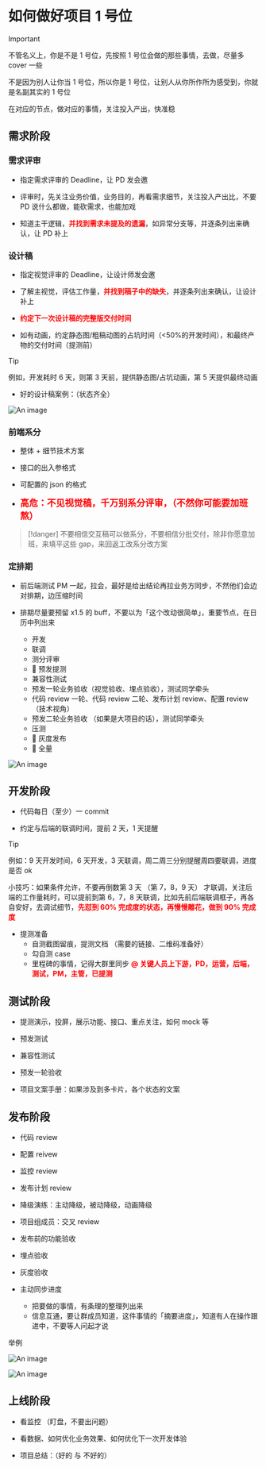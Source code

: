 # 如何做好项目 1 号位

> [!important]
> 不管名义上，你是不是 1 号位，先按照 1 号位会做的那些事情，去做，尽量多 cover 一些
> 
> 不是因为别人让你当 1 号位，所以你是 1 号位，让别人从你所作所为感受到，你就是名副其实的 1 号位
> 
> 在对应的节点，做对应的事情，关注投入产出，快准稳

## 需求阶段

### 需求评审

- 指定需求评审的 Deadline，让 PD 发会邀

- 评审时，先关注业务价值，业务目的，再看需求细节，关注投入产出比，不要 PD 说什么都做，能砍需求，也能加戏

- 知道主干逻辑，**<font color=red>并找到需求未提及的遗漏</font>**，如异常分支等，并逐条列出来确认，让 PD 补上

### 设计稿

- 指定视觉评审的 Deadline，让设计师发会邀

- 了解主视觉，评估工作量，**<font color=red>并找到稿子中的缺失</font>**，并逐条列出来确认，让设计补上

- **<font color=red>约定下一次设计稿的完整版交付时间</font>** 

- 如有动画，约定静态图/粗稿动图的占坑时间（<50%的开发时间），和最终产物的交付时间（提测前）

> [!tip]
> 例如，开发耗时 6 天，则第 3 天前，提供静态图/占坑动画，第 5 天提供最终动画

- 好的设计稿案例：（状态齐全）

![An image](https://cdn.jsdelivr.net/gh/zxwin0125/image-repo/img/Work/01.png)

### 前端系分

- 整体 + 细节技术方案

- 接口的出入参格式

- 可配置的 json 的格式

- **<font size=4 color=red>高危：不见视觉稿，千万别系分评审，（不然你可能要加班熬）</font>**

> [!danger]
> 不要相信交互稿可以做系分，不要相信分批交付，除非你愿意加班，来填平这些 gap，来回返工改系分改方案

### 定排期

- 前后端测试 PM 一起，拉会，最好是给出结论再拉业务方同步，不然他们会边对排期，边压缩时间
  
- 排期尽量要预留 x1.5 的 buff，不要以为「这个改动很简单」，重要节点，在日历中列出来
  
  - 开发
  - 联调
  - 测分评审
  - :triangular_flag_on_post: 预发提测
  - 兼容性测试
  - 预发一轮业务验收（视觉验收、埋点验收），测试同学牵头
  - 代码 review 一轮、代码 review 二轮、发布计划 review、配置 review （技术视角）
  - 预发二轮业务验收 （如果是大项目的话），测试同学牵头
  - 压测
  - :triangular_flag_on_post: 灰度发布
  - :triangular_flag_on_post: 全量

![An image](https://cdn.jsdelivr.net/gh/zxwin0125/image-repo/img/Work/02.png)

## 开发阶段

- 代码每日（至少）一 commit

- 约定与后端的联调时间，提前 2 天，1 天提醒

> [!tip]
> 例如：9 天开发时间，6 天开发，3 天联调，周二周三分别提醒周四要联调，进度是否 ok
> 
> 小技巧：如果条件允许，不要再倒数第 3 天 （第 7，8，9 天） 才联调，关注后端的工作量耗时，可以提前到第 6，7，8 天联调，比如先前后端联调框子，再各自安好，去调试细节，**<font color=red>先怼到 60% 完成度的状态，再慢慢雕花，做到 90% 完成度</font>**

- 提测准备
  - 自测截图留痕，提测文档 （需要的链接、二维码准备好）
  - 勾自测 case
  - 里程碑的事情，记得大群里同步 **<font color=red>@ 关键人员上下游，PD，运营，后端，测试，PM，主管，已提测</font>**

## 测试阶段

- 提测演示，投屏，展示功能、接口、重点关注，如何 mock 等

- 预发测试

- 兼容性测试

- 预发一轮验收

- 项目文案手册：如果涉及到多卡片，各个状态的文案

## 发布阶段

- 代码 review
  
- 配置 reivew

- 监控 review

- 发布计划 review

- 降级演练：主动降级，被动降级，动画降级

- 项目组成员：交叉 review

- 发布前的功能验收

- 埋点验收

- 灰度验收

- 主动同步进度

  - 把要做的事情，有条理的整理列出来
  - 信息互通，要让群成员知道，这件事情的「摘要进度」，知道有人在操作跟进中，不要等人问起才说

举例

![An image](https://cdn.jsdelivr.net/gh/zxwin0125/image-repo/img/Work/03.png)

![An image](https://cdn.jsdelivr.net/gh/zxwin0125/image-repo/img/Work/04.png)

## 上线阶段

- 看监控 （盯盘，不要出问题）

- 看数据、如何优化业务效果、如何优化下一次开发体验

- 项目总结：（好的 与 不好的）

